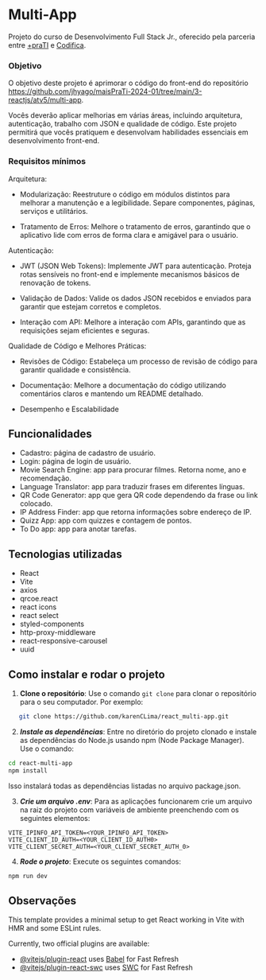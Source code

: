 # Multi-App
Projeto do curso de Desenvolvimento Full Stack Jr., oferecido pela parceria entre [+praTI](https://www.maisprati.com.br/) e [Codifica](https://www.codificaedu.com.br/).

### Objetivo
O objetivo deste projeto é aprimorar o código do front-end do repositório https://github.com/jhyago/maisPraTi-2024-01/tree/main/3-reactjs/atv5/multi-app.

Vocês deverão aplicar melhorias em várias áreas, incluindo arquitetura, autenticação, trabalho com JSON e qualidade de código. Este projeto permitirá que vocês pratiquem e desenvolvam habilidades essenciais em desenvolvimento front-end.

### Requisitos mínimos

Arquitetura:

- Modularização: Reestruture o código em módulos distintos para melhorar a manutenção e a legibilidade. Separe componentes, páginas, serviços e utilitários.


- Tratamento de Erros: Melhore o tratamento de erros, garantindo que o aplicativo lide com erros de forma clara e amigável para o usuário.

Autenticação:

- JWT (JSON Web Tokens): Implemente JWT para autenticação. Proteja rotas sensíveis no front-end e implemente mecanismos básicos de renovação de tokens.

- Validação de Dados: Valide os dados JSON recebidos e enviados para garantir que estejam corretos e completos.

- Interação com API: Melhore a interação com APIs, garantindo que as requisições sejam eficientes e seguras.

Qualidade de Código e Melhores Práticas:
- Revisões de Código: Estabeleça um processo de revisão de código para garantir qualidade e consistência.

- Documentação: Melhore a documentação do código utilizando comentários claros e mantendo um README detalhado.

- Desempenho e Escalabilidade

## Funcionalidades

- Cadastro: página de cadastro de usuário.
- Login: página de login de usuário.
- Movie Search Engine: app para procurar filmes. Retorna nome, ano  e recomendação.
- Language Translator: app para traduzir frases em diferentes línguas.
- QR Code Generator: app que gera QR code dependendo da frase ou link colocado.
- IP Address Finder: app que retorna informações sobre endereço de IP.
- Quizz App: app com quizzes e contagem de pontos.
- To Do app: app para anotar tarefas.

## Tecnologias utilizadas
- React
- Vite
- axios
- qrcoe.react
- react icons
- react select
- styled-components
- http-proxy-middleware
- react-responsive-carousel
- uuid


## Como instalar e rodar o projeto
1. **Clone o repositório**: Use o comando `git clone` para clonar o repositório para o seu computador. Por exemplo:

```bash
   git clone https://github.com/karenCLima/react_multi-app.git
``` 

2. ***Instale as dependências***: Entre no diretório do projeto clonado e instale as dependências do Node.js usando npm (Node Package Manager). Use o comando:
```bash
cd react-multi-app
npm install
```
Isso instalará todas as dependências listadas no arquivo package.json.

3. ***Crie um arquivo .env***: Para as aplicações funcionarem crie um arquivo na raiz do projeto com variáveis de ambiente preenchendo com os seguintes elementos:
```
VITE_IPINFO_API_TOKEN=<YOUR_IPINFO_API_TOKEN>  
VITE_CLIENT_ID_AUTH=<YOUR_CLIENT_ID_AUTH0>  
VITE_CLIENT_SECRET_AUTH=<YOUR_CLIENT_SECRET_AUTH_0>
``` 

4. ***Rode o projeto***: Execute os seguintes comandos:
```bash
npm run dev
```


## Observações

This template provides a minimal setup to get React working in Vite with HMR and some ESLint rules.

Currently, two official plugins are available:

- [@vitejs/plugin-react](https://github.com/vitejs/vite-plugin-react/blob/main/packages/plugin-react/README.md) uses [Babel](https://babeljs.io/) for Fast Refresh
- [@vitejs/plugin-react-swc](https://github.com/vitejs/vite-plugin-react-swc) uses [SWC](https://swc.rs/) for Fast Refresh
